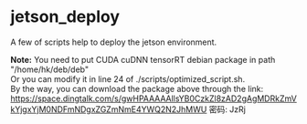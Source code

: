 # jetson_deploy
A few of scripts help to deploy the jetson environment.


**Note:** You need to put CUDA cuDNN tensorRT debian package in path "/home/hk/deb/deb"   
Or you can modify it in line 24 of ./scripts/optimized_script.sh.  
By the way, you can download the package above through the link:
https://space.dingtalk.com/s/gwHPAAAAAllsYB0CzkZl8zAD2gAgMDRkZmVkYjgxYjM0NDFmNDgxZGZmNmE4YWQ2N2JhMWU 密码: JzRj